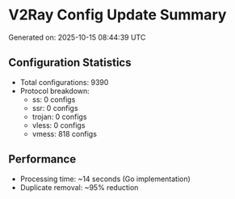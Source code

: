 # V2Ray Config Update Summary
Generated on: 2025-10-15 08:44:39 UTC

## Configuration Statistics
- Total configurations: 9390
- Protocol breakdown:
  - ss: 0 configs
  - ssr: 0 configs
  - trojan: 0 configs
  - vless: 0 configs
  - vmess: 818 configs

## Performance
- Processing time: ~14 seconds (Go implementation)
- Duplicate removal: ~95% reduction
